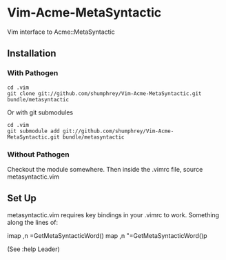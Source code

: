 Vim-Acme-MetaSyntactic
======================

Vim interface to Acme::MetaSyntactic

Installation
------------

### With Pathogen

``` 
cd .vim
git clone git://github.com/shumphrey/Vim-Acme-MetaSyntactic.git bundle/metasyntactic
```

Or with git submodules

```
cd .vim
git submodule add git://github.com/shumphrey/Vim-Acme-MetaSyntactic.git bundle/metasyntactic
```

### Without Pathogen

Checkout the module somewhere.
Then inside the .vimrc file, source metasyntactic.vim

Set Up
------

metasyntactic.vim requires key bindings in your .vimrc to work.
Something along the lines of:

imap ,n <C-R>=GetMetaSyntacticWord()<C-M>
map ,n "=GetMetaSyntacticWord()<C-M>p

(See :help Leader)
